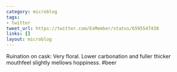 ```yaml
---
category: microblog
tags:
- twitter
tweet_url: https://twitter.com/ExMember/status/6595547438
links: []
layout: microblog
---
```

Ruination on cask: Very floral. Lower carbonation and fuller thicker mouthfeel slightly mellows hoppiness. #beer
